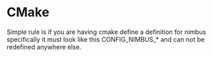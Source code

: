 # CMake

Simple rule is if you are having cmake define a definition for nimbus specifically it must look like this CONFIG_NIMBUS_* and can not be redefined anywhere else.